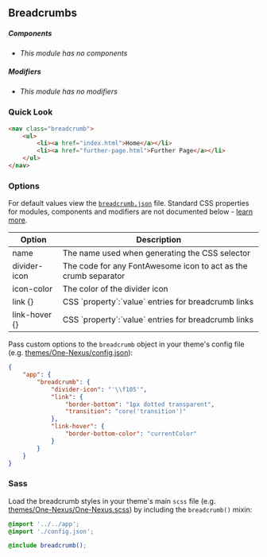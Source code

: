 ## Breadcrumbs

##### Components

* _This module has no components_

##### Modifiers

* _This module has no modifiers_

### Quick Look

```html
<nav class="breadcrumb">
    <ul>
        <li><a href="index.html">Home</a></li>
        <li><a href="further-page.html">Further Page</a></li>
    </ul>
</nav>
```

### Options

For default values view the [`breadcrumb.json`](breadcrumb.json) file. Standard CSS properties for modules, components and modifiers are not documented below - [learn more](https://github.com/esr360/Synergy/wiki/Configuring-a-Module#pass-custom-css-to-modules).

<table class="table">
    <thead>
        <tr>
            <th>Option</th>
            <th>Description</th>
        </tr>
    </thead>
    <tbody>
        <tr>
            <td>name</td>
            <td>The name used when generating the CSS selector</td>
        </tr>
        <tr>
            <td>divider-icon</td>
            <td>The code for any FontAwesome icon to act as the crumb separator</td>
        </tr>
        <tr>
            <td>icon-color</td>
            <td>The color of the divider icon</td>
        </tr>
        <tr>
            <td>link {}</td>
            <td>CSS `property`:`value` entries for breadcrumb links</td>
        </tr>
        <tr>
            <td>link-hover {}</td>
            <td>CSS `property`:`value` entries for breadcrumb links</td>
        </tr>
    </tbody>
</table>

Pass custom options to the `breadcrumb` object in your theme's config file (e.g. [themes/One-Nexus/config.json](../../../themes/One-Nexus/config.json)):

```json
{
    "app": {
        "breadcrumb": {
            "divider-icon": "'\\f105'",
            "link": {
                "border-bottom": "1px dotted transparent",
                "transition": "core('transition')"
            },
            "link-hover": {
                "border-bottom-color": "currentColor"
            }
        }
    }
}
```

### Sass

Load the breadcrumb styles in your theme's main `scss` file (e.g. [themes/One-Nexus/One-Nexus.scss](../../../themes/One-Nexus/One-Nexus.scss)) by including the `breadcrumb()` mixin:

```scss
@import '../../app';
@import './config.json';

@include breadcrumb();
```